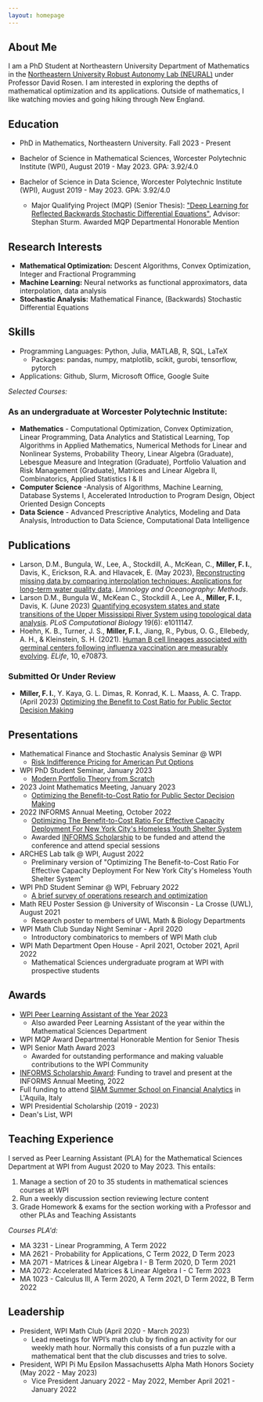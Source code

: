 ```yaml
---
layout: homepage
---
```


## About Me

I am a PhD Student at Northeastern University Department of Mathematics in the [Northeastern University Robust Autonomy Lab (NEURAL)](https://neural.lab.northeastern.edu/) under Professor David Rosen. I am interested in exploring the depths of mathematical optimization and its applications. Outside of mathematics, I like watching movies and going hiking through New England.

## Education
- PhD in Mathematics, Northeastern University. Fall 2023 - Present

- Bachelor of Science in Mathematical Sciences, Worcester Polytechnic Institute (WPI), August 2019 - May 2023. GPA: 3.92/4.0
- Bachelor of Science in Data Science, Worcester Polytechnic Institute (WPI), August 2019 - May 2023. GPA: 3.92/4.0
	- Major Qualifying Project (MQP) (Senior Thesis): ["Deep Learning for Reflected Backwards Stochastic Differential Equations"](https://digital.wpi.edu/concern/student_works/js956j933?locale=en), Advisor: Stephan Sturm. Awarded MQP Departmental Honorable Mention


## Research Interests
- **Mathematical Optimization:** Descent Algorithms, Convex Optimization, Integer and Fractional Programming
- **Machine Learning:** Neural networks as functional approximators, data interpolation, data analysis
- **Stochastic Analysis:** Mathematical Finance, (Backwards) Stochastic Differential Equations

## Skills
- Programming Languages: Python, Julia, MATLAB, R, SQL, LaTeX
	- Packages: pandas, numpy, matplotlib, scikit, gurobi, tensorflow, pytorch
- Applications: Github, Slurm, Microsoft Office, Google Suite


*Selected Courses:*

### As an undergraduate at Worcester Polytechnic Institute:

- **Mathematics** - Computational Optimization, Convex Optimization, Linear Programming, Data Analytics and Statistical Learning, Top Algorithms in Applied Mathematics, Numerical Methods for Linear and Nonlinear Systems, Probability Theory,  Linear Algebra (Graduate), Lebesgue Measure and Integration (Graduate), Portfolio Valuation and Risk Management (Graduate), Matrices and Linear Algebra II, Combinatorics, Applied Statistics I & II
- **Computer Science** -Analysis of Algorithms, Machine Learning, Database Systems I, Accelerated Introduction to Program Design, Object Oriented Design Concepts
- **Data Science** -  Advanced Prescriptive Analytics, Modeling and Data Analysis, Introduction to Data Science, Computational Data Intelligence





## Publications
- Larson, D.M., Bungula, W., Lee, A., Stockdill, A., McKean, C., **Miller, F. I.**, Davis, K., Erickson, R.A. and Hlavacek, E. (May 2023), [Reconstructing missing data by comparing interpolation techniques: Applications for long-term water quality data](https://doi.org/10.1002/lom3.10556). *Limnology and Oceanography: Methods*.
- Larson D.M., Bungula W., McKean C., Stockdill A., Lee A., **Miller, F. I.**, Davis, K. (June 2023) [Quantifying ecosystem states and state transitions of the Upper Mississippi River System using topological data analysis](https://doi.org/10.1371/journal.pcbi.1011147). *PLoS Computational Biology* 19(6): e1011147.
- Hoehn, K. B., Turner, J. S., **Miller, F. I.**, Jiang, R., Pybus, O. G., Ellebedy, A. H., & Kleinstein, S. H. (2021). [Human B cell lineages associated with germinal centers following influenza vaccination are measurably evolving](https://doi.org/10.7554/eLife.70873). *ELife*, 10, e70873.


### Submitted Or Under Review
- **Miller, F. I.**, Y. Kaya, G. L. Dimas, R. Konrad, K. L. Maass, A. C. Trapp. (April 2023) [Optimizing the Benefit to Cost Ratio for Public Sector Decision Making](https://arxiv.org/abs/2212.04534)


## Presentations

- Mathematical Finance and Stochastic Analysis Seminar @ WPI
	- [Risk Indifference Pricing for American Put Options](https://www.wpi.edu/news/calendar/events/mathematical-sciences-department-financial-math-seminar-frederick-miller-wpi-student-risk)
- WPI PhD Student Seminar, January 2023
	- [Modern Portfolio Theory from Scratch](https://sites.google.com/view/wpi-math-studentseminar/past-talks?authuser=0)
- 2023 Joint Mathematics Meeting, January 2023
 	- [Optimizing the Benefit-to-Cost Ratio for Public Sector Decision Making](https://meetings.ams.org/math/jmm2023/meetingapp.cgi/Paper/22848)
- 2022 INFORMS Annual Meeting, October 2022
	- [Optimizing The Benefit-to-Cost Ratio For Effective Capacity Deployment For New York City's Homeless Youth Shelter System](https://www.abstractsonline.com/pp8/#!/10693/presentation/6979)
	- Awarded [INFORMS Scholarship](https://www.informs.org/Recognizing-Excellence/Scholarships/INFORMS-Scholarship) to be funded and attend the conference and attend special sessions
- ARCHES Lab talk @ WPI, August 2022
	- Preliminary version of "Optimizing The Benefit-to-Cost Ratio For Effective Capacity Deployment For New York City's Homeless Youth Shelter System"
- WPI PhD Student Seminar @ WPI, February 2022
	- [A brief survey of operations research and optimization](https://sites.google.com/view/wpi-math-studentseminar/past-talks?authuser=0)
- Math REU Poster Session @ University of Wisconsin - La Crosse (UWL), August 2021
	- Research poster to members of UWL Math & Biology Departments
- WPI Math Club Sunday Night Seminar - April 2020
	- Introductory combinatorics to members of WPI Math club
- WPI Math Department Open House - April 2021, October 2021, April 2022
	- Mathematical Sciences undergraduate program at WPI with prospective students

## Awards
- [WPI Peer Learning Assistant of the Year 2023](https://www.wpi.edu/news/announcements/peer-learning-assistants-honored-student-recognition-awards-ceremony-0#:~:text=The%202023%20Peer%20Learning%20Assistant,Sciences%20Department%20for%20several%20years.)
	- Also awarded Peer Learning Assistant of the year within the Mathematical Sciences Department
- WPI MQP Award Departmental Honorable Mention for Senior Thesis
- WPI Senior Math Award 2023
	- Awarded for outstanding performance and making valuable contributions to the WPI Community
- [INFORMS Scholarship Award](https://www.informs.org/Recognizing-Excellence/Scholarships/INFORMS-Scholarship): Funding to travel and present at the INFORMS Annual Meeting, 2022
- Full funding to attend [SIAM Summer School on Financial Analytics](https://siam2022.gssi.it/) in L'Aquila, Italy
- WPI Presidential Scholarship (2019 - 2023)
- Dean's List, WPI

## Teaching Experience
I served as Peer Learning Assistant (PLA) for the Mathematical Sciences Department at WPI from August 2020 to May 2023. This entails:
1. Manage a section of 20 to 35 students in mathematical sciences courses at WPI
2. Run a weekly discussion section reviewing lecture content
3. Grade Homework & exams for the section working with a Professor and other PLAs and Teaching Assistants

*Courses PLA'd:*
- MA 3231 - Linear Programming, A Term 2022
- MA 2621 - Probability for Applications, C Term 2022, D Term 2023
- MA 2071 - Matrices & Linear Algebra I - B Term 2020, D Term 2021
- MA 2072: Accelerated Matrices & Linear Algebra I - C Term 2023
- MA 1023 - Calculus III, A Term 2020, A Term 2021, D Term 2022, B Term 2022


## Leadership
- President, WPI Math Club (April 2020 - March 2023)
	- Lead meetings for WPI’s math club by finding an activity for our weekly math hour. Normally this consists of a fun puzzle with a mathematical bent that the club discusses and tries to solve.
- President, WPI Pi Mu Epsilon Massachusetts Alpha Math Honors Society (May 2022 - May 2023)
	 - Vice President January 2022 - May 2022, Member April 2021 - January 2022
